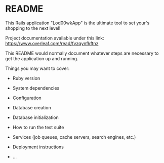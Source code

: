 # README
This Rails application "Lod00wkApp" is the ultimate tool to set your's shopping to the next level!

Project documentation available under this link:
https://www.overleaf.com/read/fvzqynfkftnz



This README would normally document whatever steps are necessary to get the
application up and running.

Things you may want to cover:

* Ruby version

* System dependencies

* Configuration

* Database creation

* Database initialization

* How to run the test suite

* Services (job queues, cache servers, search engines, etc.)

* Deployment instructions

* ...
